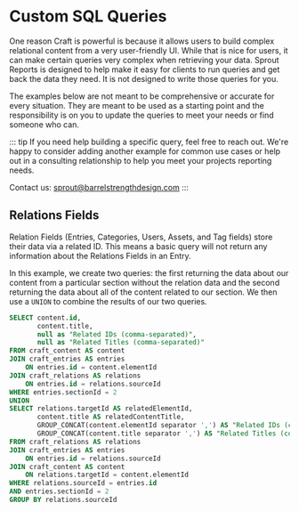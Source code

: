 # Custom SQL Queries

One reason Craft is powerful is because it allows users to build complex relational content from a very user-friendly UI. While that is nice for users, it can make certain queries very complex when retrieving your data.  Sprout Reports is designed to help make it easy for clients to run queries and get back the data they need. It is not designed to write those queries for you.

The examples below are not meant to be comprehensive or accurate for every situation. They are meant to be used as a starting point and the responsibility is on you to update the queries to meet your needs or find someone who can.  

::: tip
If you need help building a specific query, feel free to reach out.  We're happy to consider adding another example for common use cases or help out in a consulting relationship to help you meet your projects reporting needs.

Contact us: [sprout@barrelstrengthdesign.com](mailto:sprout@barrelstrengthdesign.com)
:::

## Relations Fields

Relation Fields (Entries, Categories, Users, Assets, and Tag fields) store their data via a related ID. This means a basic query will not return any information about the Relations Fields in an Entry. 

In this example, we create two queries: the first returning the data about our content from a particular section without the relation data and the second returning the data about all of the content related to our section.  We then use a `UNION` to combine the results of our two queries.

``` sql
SELECT content.id, 
       content.title,
       null as "Related IDs (comma-separated)",
       null as "Related Titles (comma-separated)"
FROM craft_content AS content
JOIN craft_entries AS entries
	ON entries.id = content.elementId
JOIN craft_relations AS relations
	ON entries.id = relations.sourceId
WHERE entries.sectionId = 2
UNION
SELECT relations.targetId AS relatedElementId,
	   content.title AS relatedContentTitle,
	   GROUP_CONCAT(content.elementId separator ',') AS "Related IDs (comma-separated)",
	   GROUP_CONCAT(content.title separator ',') AS "Related Titles (comma-separated)"
FROM craft_relations AS relations
JOIN craft_entries AS entries
	ON entries.id = relations.sourceId
JOIN craft_content AS content
	ON relations.targetId = content.elementId
WHERE relations.sourceId = entries.id
AND entries.sectionId = 2
GROUP BY relations.sourceId
```